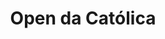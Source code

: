 ---
title: "Open da Católica"
year: 2023
lang: "Portuguese"
tab: "https://debatecompetitivo.herokuapp.com/open_catolica_porto_2023/"
country: "Portugal"
city: "Porto"
authors: ['Marcelo Campos', 'Filipe Gírio', 'Ana Lopes', 'André Rodrigues']
isMajor: False
layout: "tournament"
categories: ["tournaments"]
---